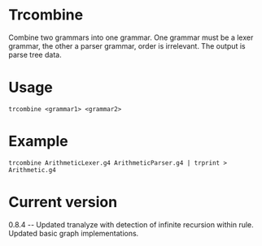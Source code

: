 # Trcombine

Combine two grammars into one grammar.
One grammar must be a lexer grammar, the other a parser grammar,
order is irrelevant. The output is parse tree data.

# Usage

    trcombine <grammar1> <grammar2>

# Example

    trcombine ArithmeticLexer.g4 ArithmeticParser.g4 | trprint > Arithmetic.g4

# Current version

0.8.4 -- Updated tranalyze with detection of infinite recursion within rule. Updated basic graph implementations.
